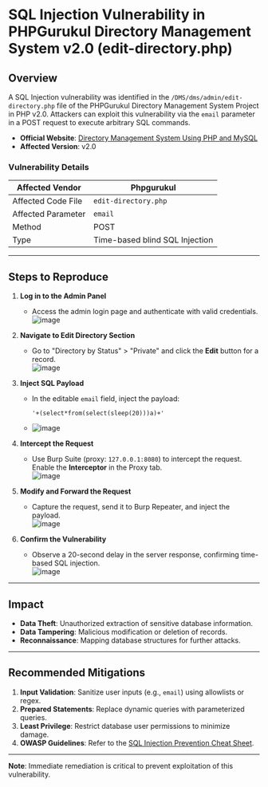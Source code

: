 # SQL Injection Vulnerability in PHPGurukul Directory Management System v2.0 (edit-directory.php)

## Overview
A SQL Injection vulnerability was identified in the `/DMS/dms/admin/edit-directory.php` file of the PHPGurukul Directory Management System Project in PHP v2.0. Attackers can exploit this vulnerability via the `email` parameter in a POST request to execute arbitrary SQL commands.

- **Official Website**: [Directory Management System Using PHP and MySQL](https://phpgurukul.com/directory-management-system-using-php-and-mysql/)  
- **Affected Version**: v2.0  

### Vulnerability Details
| Affected Vendor       | Phpgurukul                     |
|-----------------------|--------------------------------|
| Affected Code File    | `edit-directory.php`           |
| Affected Parameter    | `email`                        |
| Method                | POST                           |
| Type                  | Time-based blind SQL Injection |

---

## Steps to Reproduce

1. **Log in to the Admin Panel**  
   - Access the admin login page and authenticate with valid credentials.  
   ![image](https://github.com/user-attachments/assets/ba13edbc-4e63-4b68-a642-5687d23a65ab)
  
2. **Navigate to Edit Directory Section**  
   - Go to "Directory by Status" > "Private" and click the **Edit** button for a record.  
   ![image](https://github.com/user-attachments/assets/a32c2447-2acd-4f07-8018-a7d63d60312e)
  
3. **Inject SQL Payload**  
   - In the editable `email` field, inject the payload:  
     ```plaintext
     '+(select*from(select(sleep(20)))a)+'
     ```
   - ![image](https://github.com/user-attachments/assets/d782aed7-a947-44e3-b4de-77f44fbb6d22)
  
4. **Intercept the Request**  
   - Use Burp Suite (proxy: `127.0.0.1:8080`) to intercept the request. Enable the **Interceptor** in the Proxy tab.  
   ![image](https://github.com/user-attachments/assets/94bd9af3-b804-436e-8627-34f96e610e24)
  
5. **Modify and Forward the Request**  
   - Capture the request, send it to Burp Repeater, and inject the payload.  
   ![image](https://github.com/user-attachments/assets/42141bc0-7afa-426e-9f22-c89af119ef98)

6. **Confirm the Vulnerability**  
   - Observe a 20-second delay in the server response, confirming time-based SQL injection.  
   ![image](https://github.com/user-attachments/assets/18078dbf-d284-402d-8243-a5734d180377)
  
---

## Impact
- **Data Theft**: Unauthorized extraction of sensitive database information.  
- **Data Tampering**: Malicious modification or deletion of records.  
- **Reconnaissance**: Mapping database structures for further attacks.  

---

## Recommended Mitigations
1. **Input Validation**: Sanitize user inputs (e.g., `email`) using allowlists or regex.  
2. **Prepared Statements**: Replace dynamic queries with parameterized queries.  
3. **Least Privilege**: Restrict database user permissions to minimize damage.  
4. **OWASP Guidelines**: Refer to the [SQL Injection Prevention Cheat Sheet](https://cheatsheetseries.owasp.org/cheatsheets/SQL_Injection_Prevention_Cheat_Sheet.html).  

---

**Note**: Immediate remediation is critical to prevent exploitation of this vulnerability.
